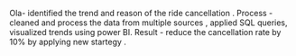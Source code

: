 Ola- identified the trend and reason of the ride cancellation .
Process - cleaned and process the data from multiple sources , applied SQL queries, visualized trends using power BI.
Result - reduce the cancellation rate by 10% by applying new startegy .
